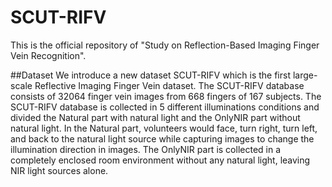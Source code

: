 # SCUT-RIFV
This is the official repository of "Study on Reflection-Based Imaging Finger Vein Recognition".

##Dataset
We introduce a new dataset SCUT-RIFV which is the first large-scale Reflective Imaging Finger Vein dataset. The SCUT-RIFV database consists of 32064 finger vein images from 668 fingers of 167 subjects. The SCUT-RIFV database is collected in 5 different illuminations conditions and divided the Natural part with natural light and the OnlyNIR part without natural light. In the Natural part, volunteers would face, turn right, turn left, and back to the natural light source while capturing images to change the illumination direction in images. The OnlyNIR part is collected in a completely enclosed room environment without any natural light, leaving NIR light sources alone.

